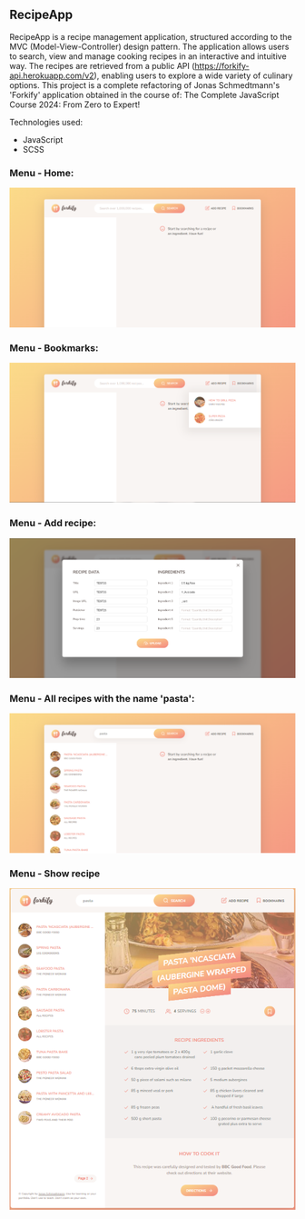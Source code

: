 ## RecipeApp
RecipeApp is a recipe management application, structured according to the MVC (Model-View-Controller) design pattern. The application allows users to search, view and manage cooking recipes in an interactive and intuitive way. The recipes are retrieved from a public API (https://forkify-api.herokuapp.com/v2), enabling users to explore a wide variety of culinary options. This project is a complete refactoring of Jonas Schmedtmann's 'Forkify' application obtained in the course of: The Complete JavaScript Course 2024: From Zero to Expert!

Technologies used:
- JavaScript
- SCSS

### Menu - Home:
![RecipeApp1](RecipeApp1.png)

### Menu - Bookmarks:
![RecipeApp2](RecipeApp2.png)

### Menu - Add recipe:
![RecipeApp3](RecipeApp3.png)

### Menu - All recipes with the name 'pasta':
![RecipeApp4](RecipeApp4.png)

### Menu - Show recipe
![RecipeApp5](RecipeApp5.png)
